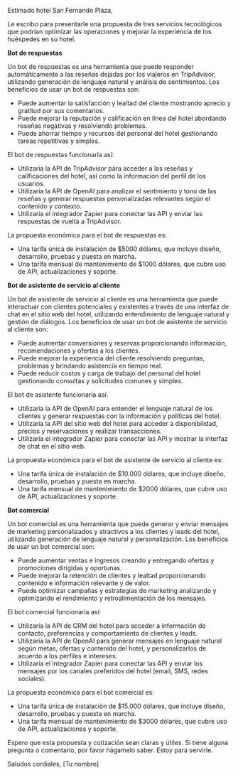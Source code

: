 Estimado hotel San Fernando Plaza, 

Le escribo para presentarle una propuesta de tres servicios tecnológicos que podrían optimizar las operaciones y mejorar la experiencia de los huéspedes en su hotel. 

**Bot de respuestas**

Un bot de respuestas es una herramienta que puede responder automáticamente a las reseñas dejadas por los viajeros en TripAdvisor, utilizando generación de lenguaje natural y análisis de sentimientos. Los beneficios de usar un bot de respuestas son:

- Puede aumentar la satisfacción y lealtad del cliente mostrando aprecio y gratitud por sus comentarios. 
- Puede mejorar la reputación y calificación en línea del hotel abordando reseñas negativas y resolviendo problemas.
- Puede ahorrar tiempo y recursos del personal del hotel gestionando tareas repetitivas y simples.

El bot de respuestas funcionaría así:

- Utilizaría la API de TripAdvisor para acceder a las reseñas y calificaciones del hotel, así como la información del perfil de los usuarios.
- Utilizaría la API de OpenAI para analizar el sentimiento y tono de las reseñas y generar respuestas personalizadas relevantes según el contenido y contexto.  
- Utilizaría el integrador Zapier para conectar las API y enviar las respuestas de vuelta a TripAdvisor.

La propuesta económica para el bot de respuestas es:

- Una tarifa única de instalación de $5000 dólares, que incluye diseño, desarrollo, pruebas y puesta en marcha.
- Una tarifa mensual de mantenimiento de $1000 dólares, que cubre uso de API, actualizaciones y soporte.

**Bot de asistente de servicio al cliente** 

Un bot de asistente de servicio al cliente es una herramienta que puede interactuar con clientes potenciales y existentes a través de una interfaz de chat en el sitio web del hotel, utilizando entendimiento de lenguaje natural y gestión de diálogos. Los beneficios de usar un bot de asistente de servicio al cliente son:

- Puede aumentar conversiones y reservas proporcionando información, recomendaciones y ofertas a los clientes.
- Puede mejorar la experiencia del cliente resolviendo preguntas, problemas y brindando asistencia en tiempo real.  
- Puede reducir costos y carga de trabajo del personal del hotel gestionando consultas y solicitudes comunes y simples.

El bot de asistente funcionaría así:

- Utilizaría la API de OpenAI para entender el lenguaje natural de los clientes y generar respuestas con la información y políticas del hotel.
- Utilizaría la API del sitio web del hotel para acceder a disponibilidad, precios y reservaciones y realizar transacciones.
- Utilizaría el integrador Zapier para conectar las API y mostrar la interfaz de chat en el sitio web.

La propuesta económica para el bot de asistente de servicio al cliente es: 

- Una tarifa única de instalación de $10.000 dólares, que incluye diseño, desarrollo, pruebas y puesta en marcha.
- Una tarifa mensual de mantenimiento de $2000 dólares, que cubre uso de API, actualizaciones y soporte.

**Bot comercial**

Un bot comercial es una herramienta que puede generar y enviar mensajes de marketing personalizados y atractivos a los clientes y leads del hotel, utilizando generación de lenguaje natural y personalización. Los beneficios de usar un bot comercial son:

- Puede aumentar ventas e ingresos creando y entregando ofertas y promociones dirigidas y oportunas.
- Puede mejorar la retención de clientes y lealtad proporcionando contenido e información relevante y de valor.  
- Puede optimizar campañas y estrategias de marketing analizando y optimizando el rendimiento y retroalimentación de los mensajes.

El bot comercial funcionaría así:

- Utilizaría la API de CRM del hotel para acceder a información de contacto, preferencias y comportamiento de clientes y leads.
- Utilizaría la API de OpenAI para generar mensajes en lenguaje natural según metas, ofertas y contenido del hotel, y personalizarlos de acuerdo a los perfiles e intereses.
- Utilizaría el integrador Zapier para conectar las API y enviar los mensajes por los canales preferidos del hotel (email, SMS, redes sociales).

La propuesta económica para el bot comercial es:

- Una tarifa única de instalación de $15.000 dólares, que incluye diseño, desarrollo, pruebas y puesta en marcha.  
- Una tarifa mensual de mantenimiento de $3000 dólares, que cubre uso de API, actualizaciones y soporte.

Espero que esta propuesta y cotización sean claras y útiles. Si tiene alguna pregunta o comentario, por favor hágamelo saber. Estoy para servirle.

Saludos cordiales,
[Tu nombre]
